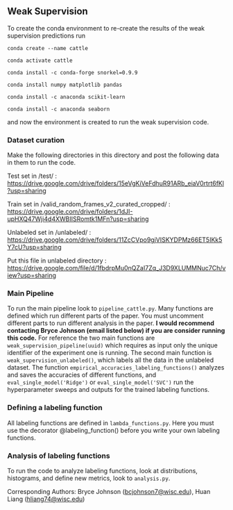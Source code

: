 ## Weak Supervision 

To create the conda environment to re-create the results of the weak supervision predictions run

`conda create --name cattle`

`conda activate cattle`

`conda install -c conda-forge snorkel=0.9.9`

`conda install numpy matplotlib pandas`

`conda install -c anaconda scikit-learn` 

`conda install -c anaconda seaborn` 

and now the environment is created to run the weak supervision code.

### Dataset curation 

Make the following directories in this directory and post the following data in them to run the code. 

Test set in /test/ : https://drive.google.com/drive/folders/15eVgKiVeFdhuR91ARb_eiaV0rtrt6fKl?usp=sharing

Train set in /valid_random_frames_v2_curated_cropped/  : https://drive.google.com/drive/folders/1dJI-upHXQ47Wji4d4XWBIISRomtk1MFn?usp=sharing 

Unlabeled set in /unlabeled/ : https://drive.google.com/drive/folders/11ZcCVpo9gjVISKYDPMz66ET5IKk5Y7cU?usp=sharing 

Put this file in unlabeled directory : https://drive.google.com/file/d/1fbdrpMu0nQZaI7Zq_J3D9XLUMMNuc7Ch/view?usp=sharing 

### Main Pipeline 

To run the main pipeline look to `pipeline_cattle.py`. Many functions are defined which run different parts of the paper.
You must uncomment different parts to run different analysis in the paper. **I would recommend contacting Bryce Johnson (email listed below) if you
are consider running this code.** For reference the two main functions are `weak_supervision_pipeline(uuid)` which requires as input only the unique identifier of the experiment one is running. The second main function is `weak_supervision_unlabeled()`, which labels all the data in the unlabeled dataset. The function `empirical_accuracies_labeling_functions()` analyzes and saves the accuracies of different functions, and `eval_single_model('Ridge')` or `eval_single_model('SVC')` run the hyperparameter sweeps and outputs for the trained labeling functions. 

### Defining a labeling function 

All labeling functions are defined in `lambda_functions.py`. Here you must use the decorator @labeling_function() before you write your own labeling functions. 

### Analysis of labeling functions 

To run the code to analyze labeling functions, look at distributions, histograms, and define new metrics, look to `analysis.py`. 


Corresponding Authors: Bryce Johnson (bcjohnson7@wisc.edu), Huan Liang (hliang74@wisc.edu) 
